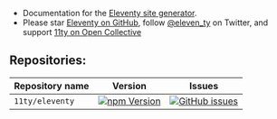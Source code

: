 * Documentation for the [Eleventy site generator](https://www.11ty.dev/).
* Please star [Eleventy on GitHub](https://github.com/11ty/eleventy/), follow [@eleven_ty](https://twitter.com/eleven_ty) on Twitter, and support [11ty on Open Collective](https://opencollective.com/11ty)

## Repositories:

| Repository name | Version | Issues |
| --- | --- | --- |
| `11ty/eleventy` | [![npm Version](https://img.shields.io/npm/v/@11ty/eleventy.svg?style=for-the-badge)](https://www.npmjs.com/package/@11ty/eleventy) | [![GitHub issues](https://img.shields.io/github/issues/11ty/eleventy.svg?style=for-the-badge)](https://github.com/11ty/eleventy/issues) |
